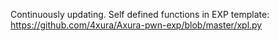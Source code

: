 Continuously updating.
Self defined functions in EXP template: https://github.com/4xura/Axura-pwn-exp/blob/master/xpl.py

